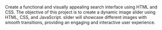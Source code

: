 Create a functional and visually appealing search interface using HTML and CSS.
The objective of this project is to create a dynamic image slider using HTML, CSS, and JavaScript. slider will showcase different images with smooth transitions, providing an engaging and interactive user experience.
